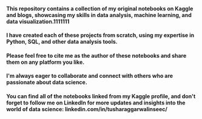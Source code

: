 #### This repository contains a collection of my original notebooks on Kaggle and blogs, showcasing my skills in data analysis, machine learning, and data visualization.1111111

#### I have created each of these projects from scratch, using my expertise in Python, SQL, and other data analysis tools.

#### Please feel free to cite me as the author of these notebooks and share them on any platform you like. 
#### I'm always eager to collaborate and connect with others who are passionate about data science. 
#### You can find all of the notebooks linked from my Kaggle profile, and don't forget to follow me on LinkedIn for more updates and insights into the world of data science: linkedin.com/in/tusharaggarwalinseec/
